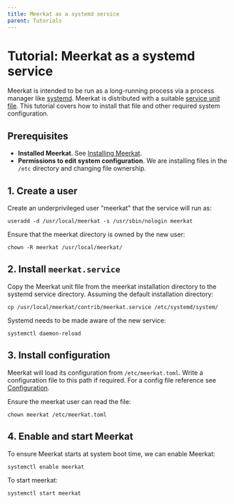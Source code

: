 ```yaml
---
title: Meerkat as a systemd service
parent: Tutorials
---
```


# Tutorial: Meerkat as a systemd service

Meerkat is intended to be run as a long-running process via a process manager like [systemd].
Meerkat is distributed with a suitable [service unit file].
This tutorial covers how to install that file and other required system configuration.

## Prerequisites

- **Installed Meerkat**. See [Installing Meerkat].
- **Permissions to edit system configuration**.
We are installing files in the `/etc` directory and changing file ownership.

## 1. Create a user

Create an underprivileged user "meerkat" that the service will run as:

	useradd -d /usr/local/meerkat -s /usr/sbin/nologin meerkat

Ensure that the meerkat directory is owned by the new user:

	chown -R meerkat /usr/local/meerkat/

## 2. Install `meerkat.service`

Copy the Meerkat unit file from the meerkat installation directory to the systemd service directory.
Assuming the default installation directory:

	cp /usr/local/meerkat/contrib/meerkat.service /etc/systemd/system/

Systemd needs to be made aware of the new service:

	systemctl daemon-reload

## 3. Install configuration

Meerkat will load its configuration from `/etc/meerkat.toml`.
Write a configuration file to this path if required.
For a config file reference see [Configuration].

Ensure the meerkat user can read the file:

	chown meerkat /etc/meerkat.toml

## 4. Enable and start Meerkat

To ensure Meerkat starts at system boot time, we can enable Meerkat:

	systemctl enable meerkat

To start meerkat:

	systemctl start meerkat

[systemd]: https://systemd.io
[service unit file]: https://www.freedesktop.org/software/systemd/man/systemd.service.html
[Installing Meerkat]: ../install
[Configuration]: ../configuration
